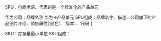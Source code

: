 SPU：电商术语、代表的是一个标准化的产品单元

华为公司：品牌名称 华为->产品单元
SPU组成：品牌名字、描述、公司旗下的产品图片介绍、销售属性['颜色'、'版本'、'尺码']

SKU：库存量最小单位
SKU组成：
